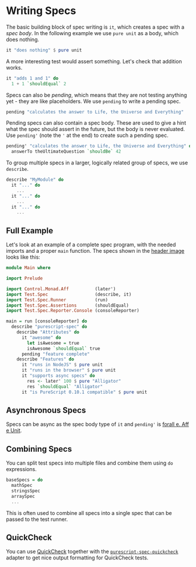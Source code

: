 # Writing Specs

The basic building block of spec writing is `it`, which creates a spec with a
*spec body*. In the following example we use `pure unit` as a body, which does
nothing.

```purescript
it "does nothing" $ pure unit
```

A more interesting test would assert something. Let's check that addition
works.

```purescript
it "adds 1 and 1" do
  1 + 1 `shouldEqual` 2
```

Specs can also be *pending*, which means that they are not testing anything
yet - they are like placeholders. We use `pending` to write a pending spec.

```purescript
pending "calculates the answer to Life, the Universe and Everything"
```

Pending specs can also contain a spec body. These are used to give a hint what
the spec should assert in the future, but the body is never evaluated. Use
`pending'` (note the `'` at the end) to create such a pending spec.

```purescript
pending' "calculates the answer to Life, the Universe and Everything" do
  answerTo theUltimateQuestion `shouldBe` 42
```

To group multiple specs in a larger, logically related group of specs, we use
`describe`.

```purescript
describe "MyModule" do
  it "..." do
    ...
  it "..." do
    ...
  it "..." do
    ...
```

## Full Example

Let's look at an example of a complete spec program, with the needed imports
and a proper `main` function. The specs shown in the [header
image](#header-image) looks like this:

```purescript
module Main where

import Prelude

import Control.Monad.Aff          (later')
import Test.Spec                  (describe, it)
import Test.Spec.Runner           (run)
import Test.Spec.Assertions       (shouldEqual)
import Test.Spec.Reporter.Console (consoleReporter)

main = run [consoleReporter] do
  describe "purescript-spec" do
    describe "Attributes" do
      it "awesome" do
        let isAwesome = true
        isAwesome `shouldEqual` true
      pending "feature complete"
    describe "Features" do
      it "runs in NodeJS" $ pure unit
      it "runs in the browser" $ pure unit
      it "supports async specs" do
        res <- later' 100 $ pure "Alligator"
        res `shouldEqual` "Alligator"
      it "is PureScript 0.10.1 compatible" $ pure unit
```

## Asynchronous Specs

Specs can be async as the spec body type of `it` and `pending'` is
[forall e. Aff e Unit](https://github.com/slamdata/purescript-aff).


## Combining Specs

You can split test specs into multiple files and combine
them using `do` expressions.

```purescript
baseSpecs = do
  mathSpec
  stringsSpec
  arraySpec
  ...
```

This is often used to combine all specs into a single spec that can be passed
to the test runner.

## QuickCheck

You can use [QuickCheck](https://github.com/purescript/purescript-quickcheck)
together with the [`purescript-spec-quickcheck`](https://github.com/owickstrom/purescript-spec-quickcheck)
adapter to get nice output formatting for QuickCheck tests.
